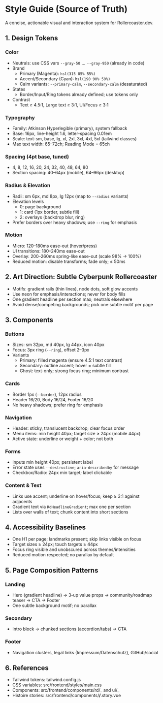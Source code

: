 # Style Guide (Source of Truth)

A concise, actionable visual and interaction system for Rollercoaster.dev.

## 1. Design Tokens

### Color

- Neutrals: use CSS vars `--gray-50 … --gray-950` (already in code)
- Brand
  - Primary (Magenta): `hsl(315 85% 55%)`
  - Accent/Secondary (Cyan): `hsl(190 90% 50%)`
  - Calm variants: `--primary-calm`, `--secondary-calm` (desaturated)
- States
  - Border/Input/Ring tokens already defined; use tokens only
- Contrast
  - Text ≥ 4.5:1, Large text ≥ 3:1, UI/Focus ≥ 3:1

### Typography

- Family: Atkinson Hyperlegible (primary), system fallback
- Base: 16px, line-height 1.6, letter-spacing 0.01em
- Scale: text-sm, base, lg, xl, 2xl, 3xl, 4xl, 5xl (tailwind classes)
- Max text width: 65–72ch; Reading Mode = 65ch

### Spacing (4pt base, tuned)

- 4, 8, 12, 16, 20, 24, 32, 40, 48, 64, 80
- Section spacing: 40–64px (mobile), 64–96px (desktop)

### Radius & Elevation

- Radii: sm 6px, md 8px, lg 12px (map to `--radius` variants)
- Elevation levels
  - 0: page background
  - 1: card (1px border, subtle fill)
  - 2: overlays (backdrop blur, ring)
- Prefer borders over heavy shadows; use `--ring` for emphasis

### Motion

- Micro: 120–180ms ease-out (hover/press)
- UI transitions: 180–240ms ease-out
- Overlay: 200–260ms spring-like ease-out (scale 98% → 100%)
- Reduced motion: disable transforms; fade only; ≤ 50ms

## 2. Art Direction: Subtle Cyberpunk Rollercoaster

- Motifs: gradient rails (thin lines), node dots, soft glow accents
- Use neon for emphasis/interactions; never for body fills
- One gradient headline per section max; neutrals elsewhere
- Avoid dense/competing backgrounds; pick one subtle motif per page

## 3. Components

### Buttons

- Sizes: sm 32px, md 40px, lg 44px, icon 40px
- Focus: 3px ring (`--ring`), offset 2–3px
- Variants
  - Primary: filled magenta (ensure 4.5:1 text contrast)
  - Secondary: outline accent; hover = subtle fill
  - Ghost: text-only; strong focus ring; minimum contrast

### Cards

- Border 1px (`--border`), 12px radius
- Header 16/20, Body 16/24, Footer 16/20
- No heavy shadows; prefer ring for emphasis

### Navigation

- Header: sticky, translucent backdrop; clear focus order
- Menu items: min height 40px; target size ≥ 24px (mobile 44px)
- Active state: underline or weight + color; not both

### Forms

- Inputs min height 40px; persistent label
- Error state uses `--destructive`; `aria-describedby` for message
- Checkbox/Radio: 24px min target; label clickable

### Content & Text

- Links use accent; underline on hover/focus; keep ≥ 3:1 against adjacents
- Gradient text via `RdHeadlineGradient`; max one per section
- Lists over walls of text; chunk content into short sections

## 4. Accessibility Baselines

- One H1 per page; landmarks present; skip links visible on focus
- Target sizes ≥ 24px; touch targets ≥ 44px
- Focus ring visible and unobscured across themes/intensities
- Reduced motion respected; no parallax by default

## 5. Page Composition Patterns

### Landing

- Hero (gradient headline) → 3-up value props → community/roadmap teaser → CTA → Footer
- One subtle background motif; no parallax

### Secondary

- Intro block → chunked sections (accordion/tabs) → CTA

### Footer

- Navigation clusters, legal links (Impressum/Datenschutz), GitHub/social

## 6. References

- Tailwind tokens: tailwind.config.js
- CSS variables: src/frontend/styles/main.css
- Components: src/frontend/components/rd/_ and ui/_
- Histoire stories: src/frontend/components/**/**.story.vue
